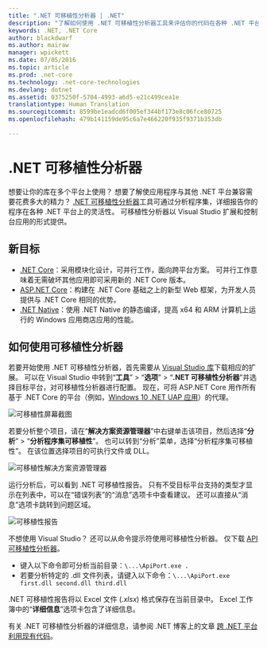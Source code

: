 ```yaml
---
title: ".NET 可移植性分析器 | .NET"
description: "了解如何使用 .NET 可移植性分析器工具来评估你的代码在各种 .NET 平台中的可移植性。"
keywords: .NET, .NET Core
author: blackdwarf
ms.author: mairaw
manager: wpickett
ms.date: 07/05/2016
ms.topic: article
ms.prod: .net-core
ms.technology: .net-core-technologies
ms.devlang: dotnet
ms.assetid: 0375250f-5704-4993-a6d5-e21c499cea1e
translationtype: Human Translation
ms.sourcegitcommit: 8599be1eadcd6f005ef344bf173e8c06fce80725
ms.openlocfilehash: 479b141159de95c6a7e466220f935f9371b353db

---
```


# <a name="the-net-portability-analyzer"></a>.NET 可移植性分析器

想要让你的库在多个平台上使用？ 想要了解使应用程序与其他 .NET 平台兼容需要花费多大的精力？ [.NET 可移植性分析器](http://go.microsoft.com/fwlink/?LinkID=507467)工具可通过分析程序集，详细报告你的程序在各种 .NET 平台上的灵活性。 可移植性分析器以 Visual Studio 扩展和控制台应用的形式提供。

## <a name="new-targets"></a>新目标

*   [.NET Core](https://www.dotnetfoundation.org/netcore)：采用模块化设计，可并行工作，面向跨平台方案。 可并行工作意味着无需破坏其他应用即可采用新的 .NET Core 版本。
*   [ASP.NET Core](https://www.dotnetfoundation.org/aspnet-core)：构建在 .NET Core 基础之上的新型 Web 框架，为开发人员提供与 .NET Core 相同的优势。
*   [.NET Native](https://blogs.msdn.microsoft.com/dotnet/2014/04/24/net-native-performance)：使用 .NET Native 的静态编译，提高 x64 和 ARM 计算机上运行的 Windows 应用商店应用的性能。

## <a name="how-to-use-portability-analyzer"></a>如何使用可移植性分析器

若要开始使用 .NET 可移植性分析器，首先需要从 [Visual Studio 库](http://go.microsoft.com/fwlink/?LinkID=507467)下载相应的扩展。 可以在 Visual Studio 中转到“**工具**” > “**选项**” > “**.NET 可移植性分析器**”并选择目标平台，对可移植性分析器进行配置。 现在，可将 ASP.NET Core 用作所有基于 .NET Core 的平台（例如，[Windows 10 .NET UAP 应用](http://blogs.windows.com/buildingapps/2015/03/02/a-first-look-at-the-windows-10-universal-app-platform/)）的代理。

![可移植性屏幕截图](./media/portability-analyzer/portability-screenshot.png)

若要分析整个项目，请在“**解决方案资源管理器**”中右键单击该项目，然后选择“**分析**” > “**分析程序集可移植性**”。 也可以转到“分析”菜单，选择“分析程序集可移植性”。 在该位置选择项目的可执行文件或 DLL。

![可移植性解决方案资源管理器](./media/portability-analyzer/portability-solution-explorer.png)

运行分析后，可以看到 .NET 可移植性报告。 只有不受目标平台支持的类型才显示在列表中，可以在“错误列表”的“消息”选项卡中查看建议。 还可以直接从“消息”选项卡跳转到问题区域。

![可移植性报告](./media/portability-analyzer/portability-report.png)

不想使用 Visual Studio？ 还可以从命令提示符使用可移植性分析器。 仅下载 [API 可移植性分析器](http://www.microsoft.com/download/details.aspx?id=42678)。

*   键入以下命令即可分析当前目录：`\...\ApiPort.exe .`
*   若要分析特定的 .dll 文件列表，请键入以下命令：`\...\ApiPort.exe first.dll second.dll third.dll`

.NET 可移植性报告将以 Excel 文件 (*.xlsx*) 格式保存在当前目录中。 Excel 工作簿中的“**详细信息**”选项卡包含了详细信息。

有关 .NET 可移植性分析器的详细信息，请参阅 .NET 博客上的文章 [跨 .NET 平台利用现有代码](https://blogs.msdn.microsoft.com/dotnet/2014/08/06/leveraging-existing-code-across-net-platforms/)。



<!--HONumber=Nov16_HO1-->



